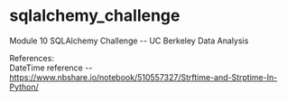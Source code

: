 # sqlalchemy_challenge
Module 10 SQLAlchemy Challenge -- UC Berkeley Data Analysis


References:\
DateTime reference -- https://www.nbshare.io/notebook/510557327/Strftime-and-Strptime-In-Python/

